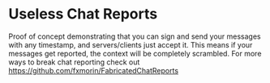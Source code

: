 # Useless Chat Reports
Proof of concept demonstrating that you can sign and send your messages with any timestamp, and servers/clients just accept it. This means if your messages get reported, the context will be completely scrambled.
For more ways to break chat reporting check out https://github.com/fxmorin/FabricatedChatReports
